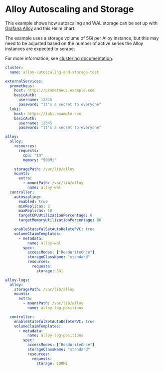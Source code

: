 # Alloy Autoscaling and Storage

This example shows how autoscaling and WAL storage can be set up
with [Grafana Alloy](https://grafana.com/docs/alloy/latest/) and this Helm chart.

The example uses a storage volume of 5Gi per Alloy instance, but this may need to be adjusted based on the number of
active series the Alloy instances are expected to scrape.

For more information, see [clustering documentation](https://grafana.com/docs/alloy/latest/concepts/clustering/).

```yaml
cluster:
  name: alloy-autoscaling-and-storage-test

externalServices:
  prometheus:
    host: https://prometheus.example.com
    basicAuth:
      username: 12345
      password: "It's a secret to everyone"
  loki:
    host: https://loki.example.com
    basicAuth:
      username: 12345
      password: "It's a secret to everyone"

alloy:
  alloy:
    resources:
      requests:
        cpu: "1m"
        memory: "500Mi"

    storagePath: /var/lib/alloy
    mounts:
      extra:
        - mountPath: /var/lib/alloy
          name: alloy-wal
  controller:
    autoscaling:
      enabled: true
      minReplicas: 2
      maxReplicas: 10
      targetCPUUtilizationPercentage: 0
      targetMemoryUtilizationPercentage: 80

    enableStatefulSetAutoDeletePVC: true
    volumeClaimTemplates:
      - metadata:
          name: alloy-wal
        spec:
          accessModes: ["ReadWriteOnce"]
          storageClassName: "standard"
          resources:
            requests:
              storage: 5Gi

alloy-logs:
  alloy:
    storagePath: /var/lib/alloy
    mounts:
      extra:
        - mountPath: /var/lib/alloy
          name: alloy-log-positions

  controller:
    enableStatefulSetAutoDeletePVC: true
    volumeClaimTemplates:
      - metadata:
          name: alloy-log-positions
        spec:
          accessModes: ["ReadWriteOnce"]
          storageClassName: "standard"
          resources:
            requests:
              storage: 100Mi
```
